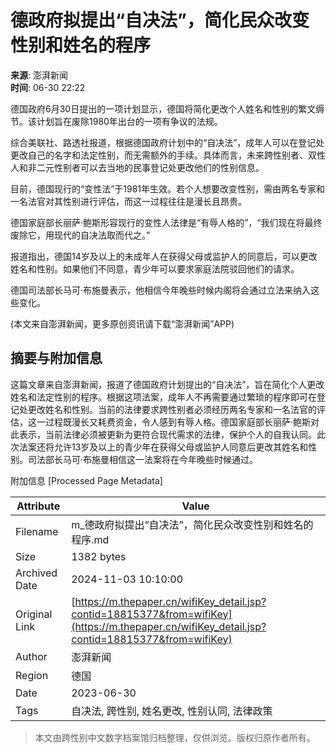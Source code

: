 # 德政府拟提出“自决法”，简化民众改变性别和姓名的程序

**来源**: 澎湃新闻  
**时间**: 06-30 22:22  

德国政府6月30日提出的一项计划显示，德国将简化更改个人姓名和性别的繁文缛节。该计划旨在废除1980年出台的一项有争议的法规。

综合美联社、路透社报道，根据德国政府计划中的“自决法”，成年人可以在登记处更改自己的名字和法定性别，而无需额外的手续。具体而言，未来跨性别者、双性人和非二元性别者可以去当地的民事登记处更改他们的性别信息。

目前，德国现行的“变性法”于1981年生效。若个人想要改变性别，需由两名专家和一名法官对其性别进行评估，而这一过程往往是漫长且昂贵。

德国家庭部长丽萨·鲍斯形容现行的变性人法律是“有辱人格的”，“我们现在将最终废除它，用现代的自决法取而代之。”

报道指出，德国14岁及以上的未成年人在获得父母或监护人的同意后，可以更改姓名和性别。如果他们不同意，青少年可以要求家庭法院驳回他们的请求。

德国司法部长马可·布施曼表示，他相信今年晚些时候内阁将会通过立法来纳入这些变化。

(本文来自澎湃新闻，更多原创资讯请下载“澎湃新闻”APP)

## 摘要与附加信息

<!-- tcd_abstract -->
这篇文章来自澎湃新闻，报道了德国政府计划提出的“自决法”，旨在简化个人更改姓名和法定性别的程序。根据这项法案，成年人不再需要通过繁琐的程序即可在登记处更改姓名和性别。当前的法律要求跨性别者必须经历两名专家和一名法官的评估，这一过程既漫长又耗费资金，令人感到有辱人格。德国家庭部长丽萨·鲍斯对此表示，当前法律必须被更新为更符合现代需求的法律，保护个人的自我认同。此次法案还将允许13岁及以上的青少年在获得父母或监护人同意后更改其姓名和性别。司法部长马可·布施曼相信这一法案将在今年晚些时候通过。
<!-- tcd_abstract_end -->

附加信息 [Processed Page Metadata]

| Attribute       | Value                                  |
|-----------------|----------------------------------------|
| Filename        | m_德政府拟提出“自决法”，简化民众改变性别和姓名的程序.md                             |
| Size            | 1382 bytes                           |
| Archived Date   | 2024-11-03 10:10:00                             |
| Original Link   | [https://m.thepaper.cn/wifiKey_detail.jsp?contid=18815377&from=wifiKey](https://m.thepaper.cn/wifiKey_detail.jsp?contid=18815377&from=wifiKey)                       |
| Author          | 澎湃新闻                               |
| Region          | 德国                               |
| Date            | 2023-06-30                                 |
| Tags            | 自决法, 跨性别, 姓名更改, 性别认同, 法律政策                                 |
>
> 本文由跨性别中文数字档案馆归档整理，仅供浏览。版权归原作者所有。
>
